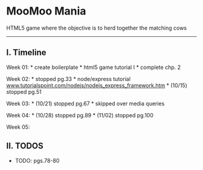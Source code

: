 # MooMoo Mania
HTML5 game where the objective is to herd together the matching cows

-----------------------------------------------
I. Timeline
-----------------------------------------------
Week 01:
	* create boilerplate
	* html5 game tutorial I
	* complete chp. 2

Week 02:
	* stopped pg.33
	* node/express tutorial
		www.tutorialspoint.com/nodejs/nodejs_express_framework.htm
	* (10/15) stopped pg.51

Week 03:
	* (10/21) stopped pg.67
	* skipped over media queries

Week 04:
	* (10/28) stopped pg.89
	* (11/02) stopped pg.100

Week 05:



II. TODOS
-----------------------------------------------
  * TODO: pgs.78-80
